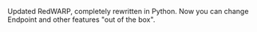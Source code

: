 Updated RedWARP, completely rewritten in Python. Now you can change Endpoint and other features "out of the box".
